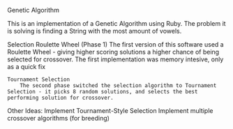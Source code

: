 Genetic Algorithm

This is an implementation of a Genetic Algorithm using Ruby. The problem it is solving is finding a String with the most amount of vowels.

Selection
	Roulette Wheel (Phase 1)
		The first version of this software used a Roulette Wheel - giving higher scoring solutions a higher chance of being selected for crossover. The first implementation was memory intesive, only as a quick fix
		
	Tournament Selection
		The second phase switched the selection algorithm to Tournament Selection - it picks 8 random solutions, and selects the best performing solution for crossover.

Other Ideas:
	Implement Tournament-Style Selection
	Implement multiple crossover algorithms (for breeding)